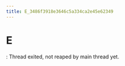 ```yaml
---
title: E_3486f3918e3646c5a334ca2e45e62349
---
```


# E

: Thread exited, not reaped by main thread yet.